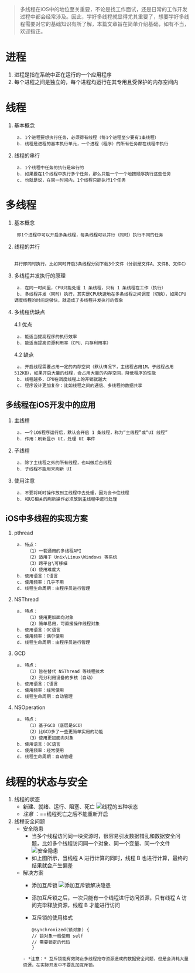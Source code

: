 > 多线程在iOS中的地位至关重要，不论是找工作面试，还是日常的工作开发过程中都会经常涉及。因此，学好多线程就显得尤其重要了，想要学好多线程需要对它的基础知识有所了解，本篇文章旨在简单介绍基础，如有不当，欢迎指正。

# 进程

1. 进程是指在系统中正在运行的一个应用程序
2. 每个进程之间是独立的，每个进程均运行在其专用且受保护的内存空间内

# 线程

1. 基本概念

		a. 1个进程要想执行任务，必须得有线程（每1个进程至少要有1条线程）
		b. 线程是进程的基本执行单元，一个进程（程序）的所有任务都在线程中执行
2. 线程的串行

		a. 1个线程中任务的执行是串行的
		b. 如果要在1个线程中执行多个任务，那么只能一个一个地按顺序执行这些任务
		c. 也就是说，在同一时间内，1个线程只能执行1个任务

# 多线程

1. 基本概念

		即1个进程中可以开启多条线程，每条线程可以并行（同时）执行不同的任务
2. 线程的并行

		并行即同时执行。比如同时开启3条线程分别下载3个文件（分别是文件A、文件B、文件C）
3. 多线程并发执行的原理

		a. 在同一时间里，CPU只能处理 1 条线程，只有 1 条线程在工作（执行）
		b. 多线程并发（同时）执行，其实是CPU快速地在多条线程之间调度（切换），如果CPU调度线程的时间足够快，就造成了多线程并发执行的假象
4. 多线程优缺点

	4.1 优点
	
		a. 能适当提高程序的执行效率
		b. 能适当提高资源利用率（CPU、内存利用率）
	4.2 缺点
	
		a. 开启线程需要占用一定的内存空间（默认情况下，主线程占用1M，子线程占用512KB），如果开启大量的线程，会占用大量的内存空间，降低程序的性能
		b. 线程越多，CPU在调度线程上的开销就越大
		c. 程序设计更加复杂：比如线程之间的通信、多线程的数据共享

## 多线程在iOS开发中的应用

1. 主线程

		a. 一个iOS程序运行后，默认会开启 1 条线程，称为“主线程”或“UI 线程”
		b. 作用：刷新显示 UI，处理 UI 事件
2. 子线程

		a. 除了主线程之外的所有线程，也叫做后台线程
		b. 子线程不能用来刷新 UI
3. 使用注意

		a. 不要将耗时操作放到主线程中去处理，因为会卡住线程
		b. 和UI相关的刷新操作必须放到主线程中进行处理

## iOS中多线程的实现方案

1. pthread

		a. 特点：
			（1）一套通用的多线程API
			（2）适用于 Unix\Linux\Windows 等系统
			（3）跨平台\可移植
			（4）使用难度大		
		b. 使用语言：C语言
		c. 使用频率：几乎不用
		d. 线程生命周期：由程序员进行管理
2. NSThread

		a. 特点：
			（1）使用更加面向对象
			（2）简单易用，可直接操作线程对象
		b. 使用语言：OC语言
		c. 使用频率：偶尔使用
		d. 线程生命周期：由程序员进行管理
3. GCD

		a. 特点：	
			（1）旨在替代 NSThread 等线程技术
			（2）充分利用设备的多核（自动）
		b. 使用语言：C语言
		c. 使用频率：经常使用
		d. 线程生命周期：自动管理
4. NSOperation

		a. 特点：
			（1）基于GCD（底层是GCD）
			（2）比GCD多了一些更简单实用的功能
			（3）使用更加面向对象
		b. 使用语言：OC语言
		c. 使用频率：经常使用
		d. 线程生命周期：自动管理

# 线程的状态与安全

1. 线程的状态
	- 新建、就绪、运行、阻塞、死亡
	![线程的五种状态](http://upload-images.jianshu.io/upload_images/2997426-b75f85a429115862.png?imageMogr2/auto-orient/strip%7CimageView2/2/w/1240)
	- *注意* ：==线程死亡之后不能重新开启
2. 线程安全问题
	- 安全隐患
		- 当多个线程访问同一块资源时，很容易引发数据错乱和数据安全问题，比如多个线程访问同一个对象、同一个变量、同一个文件
	![安全隐患](http://upload-images.jianshu.io/upload_images/2997426-0397c24e28019abb.png?imageMogr2/auto-orient/strip%7CimageView2/2/w/1240)
		- 如上图所示，当线程 A 进行计算的同时，线程 B 也进行计算，最终的结果就会产生偏差
	- 解决方案
		- 添加互斥锁
	  ![添加互斥锁解决隐患](http://upload-images.jianshu.io/upload_images/2997426-9310ba91a3fb3be4.png?imageMogr2/auto-orient/strip%7CimageView2/2/w/1240)
		
		- 添加互斥锁之后，一次只能有一个线程进行访问资源，只有线程 A 访问完毕释放资源，线程 B 才能进行访问
		
		- 互斥锁的使用格式
		
		  ```
		  @synchronized(锁对象) { 
		  // 锁对象一般使用 self
		  // 需要锁定的代码
		  }
		  ```
		```
		- *注意：* 互斥锁能有效防止多线程抢夺资源造成的数据安全问题，但是会消耗大量资源，在实际开发中不要乱加互斥锁。
		```
